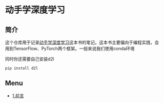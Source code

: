 # 动手学深度学习
## 简介
这个仓库用于记录[动手学深度学习](https://zh-v2.d2l.ai/)这本书的笔记。这本书主要偏向于编程实践，会用到TensorFlow、PyTorch两个框架。一般来说我们使用conda环境

同时你还需要自己安装d2l
```shell
pip install d2l
```

## Menu
- [1.前言](./markdowns/前言.md)
